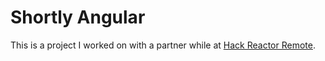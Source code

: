 # Shortly Angular

This is a project I worked on with a partner while at [Hack Reactor Remote](http://www.hackreactor.com/remote/).
